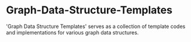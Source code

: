 # Graph-Data-Structure-Templates
'Graph Data Structure Templates' serves as a  collection of template codes and implementations for various graph data structures.
